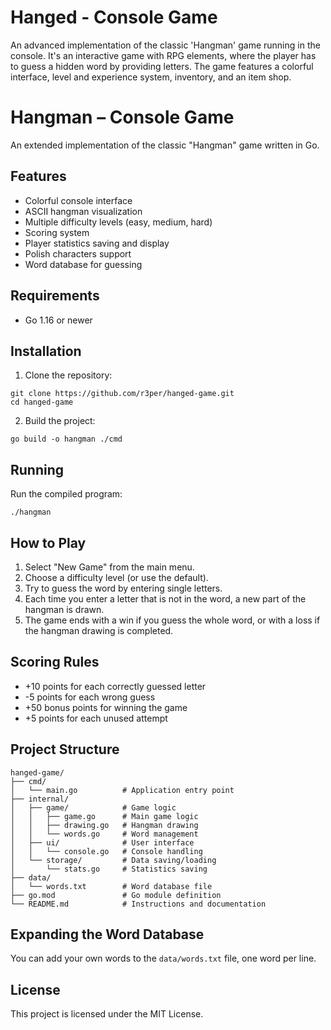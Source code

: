 # Hanged - Console Game
An advanced implementation of the classic 'Hangman' game running in the console. It's an interactive game with RPG elements, where the player has to guess a hidden word by providing letters. The game features a colorful interface, level and experience system, inventory, and an item shop.



# Hangman – Console Game

An extended implementation of the classic "Hangman" game written in Go.

## Features

- Colorful console interface  
- ASCII hangman visualization  
- Multiple difficulty levels (easy, medium, hard)  
- Scoring system  
- Player statistics saving and display  
- Polish characters support  
- Word database for guessing  

## Requirements

- Go 1.16 or newer  

## Installation

1. Clone the repository:
```
git clone https://github.com/r3per/hanged-game.git
cd hanged-game
```

2. Build the project:
```
go build -o hangman ./cmd
```

## Running

Run the compiled program:
```
./hangman
```

## How to Play

1. Select "New Game" from the main menu.  
2. Choose a difficulty level (or use the default).  
3. Try to guess the word by entering single letters.  
4. Each time you enter a letter that is not in the word, a new part of the hangman is drawn.  
5. The game ends with a win if you guess the whole word, or with a loss if the hangman drawing is completed.  

## Scoring Rules

- +10 points for each correctly guessed letter  
- -5 points for each wrong guess  
- +50 bonus points for winning the game  
- +5 points for each unused attempt  

## Project Structure

```
hanged-game/
├── cmd/
│   └── main.go          # Application entry point
├── internal/
│   ├── game/            # Game logic
│   │   ├── game.go      # Main game logic
│   │   ├── drawing.go   # Hangman drawing
│   │   └── words.go     # Word management
│   ├── ui/              # User interface
│   │   └── console.go   # Console handling
│   └── storage/         # Data saving/loading
│       └── stats.go     # Statistics saving
├── data/
│   └── words.txt        # Word database file
├── go.mod               # Go module definition
└── README.md            # Instructions and documentation
```

## Expanding the Word Database

You can add your own words to the `data/words.txt` file, one word per line.

## License

This project is licensed under the MIT License.

